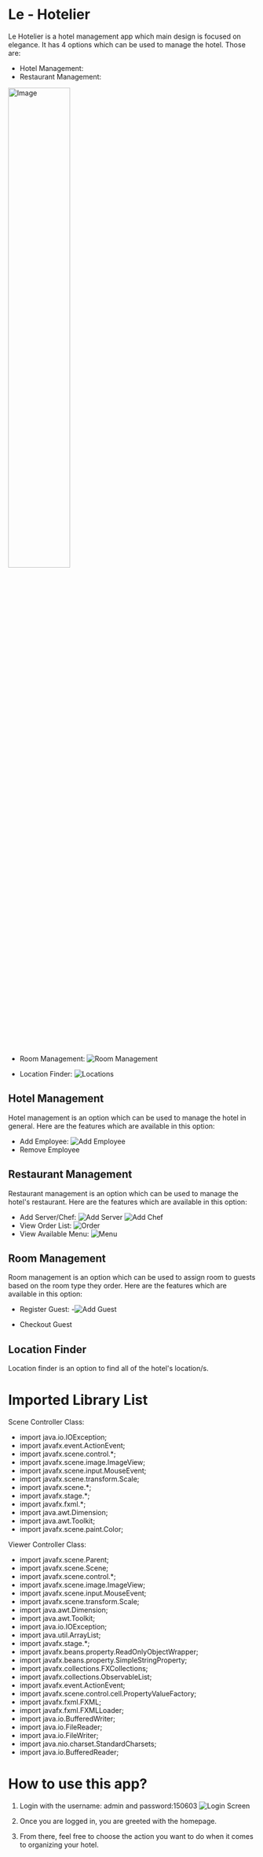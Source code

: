 # Le - Hotelier
Le Hotelier is a hotel management app which main design is focused on elegance. It has 4 options which can be used to manage the hotel. Those are:

- Hotel Management:
- Restaurant Management:
<img src="https://github.com/Tekn-drive/Le-Hotelier/assets/89509753/fa6a0fb8-0a64-439e-b8e4-a3c160776cc6" alt="Image" style="width: 50%;">

- Room Management:
![Room Management](https://github.com/Tekn-drive/Le-Hotelier/assets/89509753/cffa7086-2808-4456-b986-fdfb31ca15f5)

- Location Finder:
![Locations](https://github.com/Tekn-drive/Le-Hotelier/assets/89509753/25a1b4dd-81b5-4fc8-bdbd-5c651feb1cb5)

## Hotel Management
Hotel management is an option which can be used to manage the hotel in general. Here are the features which are available in this option:
- Add Employee: 
![Add Employee](https://github.com/Tekn-drive/Le-Hotelier/assets/89509753/0044a579-30d6-459f-bf56-853f568eb2c8)
- Remove Employee

## Restaurant Management
Restaurant management is an option which can be used to manage the hotel's restaurant. Here are the features which are available in this option:
- Add Server/Chef: 
![Add Server](https://github.com/Tekn-drive/Le-Hotelier/assets/89509753/595c9949-6617-4e4c-ae9b-5ba98ca41e78)
![Add Chef](https://github.com/Tekn-drive/Le-Hotelier/assets/89509753/95829397-410e-4d92-b15f-8035aeb647d1)
- View Order List:
![Order](https://github.com/Tekn-drive/Le-Hotelier/assets/89509753/71ead981-10c9-4ec3-9e3b-f40bf78ef329)
- View Available Menu:
![Menu](https://github.com/Tekn-drive/Le-Hotelier/assets/89509753/ac4454df-f999-4616-bc8c-d2452d9921c4)

## Room Management
Room management is an option which can be used to assign room to guests based on the room type they order. Here are the features which are available in this option:

- Register Guest:
-![Add Guest](https://github.com/Tekn-drive/Le-Hotelier/assets/89509753/de6135dd-0d71-40fb-9031-a69d941a637a)

- Checkout Guest

## Location Finder
Location finder is an option to find all of the hotel's location/s.

# Imported Library List

Scene Controller Class:
- import java.io.IOException;
- import javafx.event.ActionEvent;
- import javafx.scene.control.*;
- import javafx.scene.image.ImageView;
- import javafx.scene.input.MouseEvent;
- import javafx.scene.transform.Scale;
- import javafx.scene.*;
- import javafx.stage.*;
- import javafx.fxml.*;
- import java.awt.Dimension;
- import java.awt.Toolkit;
- import javafx.scene.paint.Color;

Viewer Controller Class:
- import javafx.scene.Parent;
- import javafx.scene.Scene;
- import javafx.scene.control.*;
- import javafx.scene.image.ImageView;
- import javafx.scene.input.MouseEvent;
- import javafx.scene.transform.Scale;
- import java.awt.Dimension;
- import java.awt.Toolkit;
- import java.io.IOException;
- import java.util.ArrayList;
- import javafx.stage.*;
- import javafx.beans.property.ReadOnlyObjectWrapper;
- import javafx.beans.property.SimpleStringProperty;
- import javafx.collections.FXCollections;
- import javafx.collections.ObservableList;
- import javafx.event.ActionEvent;
- import javafx.scene.control.cell.PropertyValueFactory;
- import javafx.fxml.FXML;
- import javafx.fxml.FXMLLoader;
- import java.io.BufferedWriter;
- import java.io.FileReader;
- import java.io.FileWriter;
- import java.nio.charset.StandardCharsets;
- import java.io.BufferedReader;

# How to use this app?
1. Login with the username: admin and password:150603
![Login Screen](https://github.com/Tekn-drive/Le-Hotelier/assets/89509753/5345c92c-6782-47e4-8134-edc2703255ad)

2. Once you are logged in, you are greeted with the homepage.
3. From there, feel free to choose the action you want to do when it comes to organizing your hotel.
